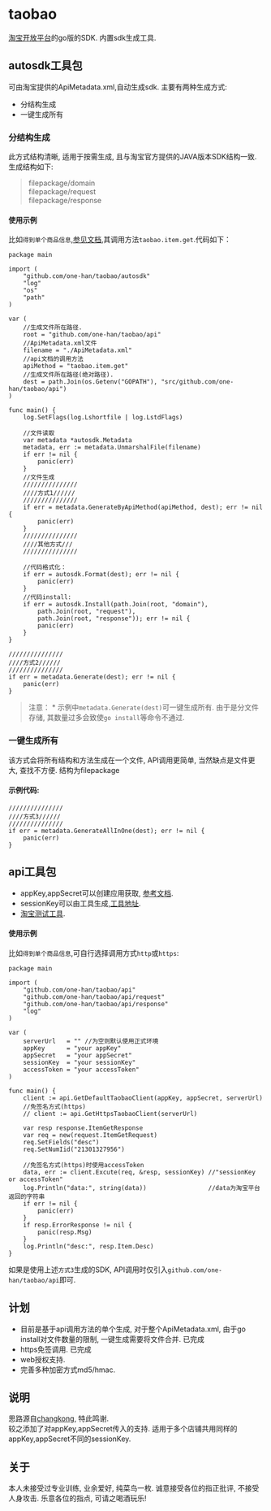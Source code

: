 # taobao
[淘宝开放平台](http://open.taobao.com/api/api_list.htm)的go版的SDK. 内置sdk生成工具.

## autosdk工具包
可由淘宝提供的ApiMetadata.xml,自动生成sdk.
主要有两种生成方式:
* 分结构生成
* 一键生成所有

### 分结构生成
此方式结构清晰, 适用于按需生成, 且与淘宝官方提供的JAVA版本SDK结构一致. 
生成结构如下:
> filepackage/domain  
  filepackage/request  
  filepackage/response  

#### 使用示例
比如`得到单个商品信息`,[参见文档](http://open.taobao.com/api/api_cat_detail.htm?spm=a219a.7386789.0.0.8MDkjq&cat_id=4&category_id=102),其调用方法`taobao.item.get`.代码如下：
~~~
package main

import (
	"github.com/one-han/taobao/autosdk"
	"log"
	"os"
	"path"
)

var (
	//生成文件所在路径.
	root = "github.com/one-han/taobao/api"
	//ApiMetadata.xml文件
	filename = "./ApiMetadata.xml"
	//api文档的调用方法
	apiMethod = "taobao.item.get"
	//生成文件所在路径(绝对路径).
	dest = path.Join(os.Getenv("GOPATH"), "src/github.com/one-han/taobao/api")
)

func main() {
	log.SetFlags(log.Lshortfile | log.LstdFlags)

	//文件读取
	var metadata *autosdk.Metadata
	metadata, err := metadata.UnmarshalFile(filename)
	if err != nil {
		panic(err)
	}
	//文件生成
	///////////////
	////方式1//////
	///////////////
	if err = metadata.GenerateByApiMethod(apiMethod, dest); err != nil {
		panic(err)
	}
	///////////////
	////其他方式///
	///////////////

	//代码格式化：
	if err = autosdk.Format(dest); err != nil {
		panic(err)
	}
	//代码install:
	if err = autosdk.Install(path.Join(root, "domain"),
		path.Join(root, "request"),
		path.Join(root, "response")); err != nil {
		panic(err)
	}
}
~~~
```
///////////////
////方式2//////
///////////////
if err = metadata.Generate(dest); err != nil {
	panic(err)
}
```
> 注意：
	* 示例中`metadata.Generate(dest)`可一键生成所有. 由于是分文件存储, 其数量过多会致使`go install`等命令不通过.

### 一键生成所有
该方式会将所有结构和方法生成在一个文件, API调用更简单, 当然缺点是文件更大, 查找不方便.
结构为filepackage
#### 示例代码: 
```
///////////////
////方式3//////
///////////////
if err = metadata.GenerateAllInOne(dest); err != nil {
	panic(err)
}
```

## api工具包
* appKey,appSecret可以创建应用获取, [参考文档](http://open.taobao.com/doc/detail.htm?id=101618).
* sessionKey可以由工具生成,[工具地址](http://api.taobao.com/apitools/sessionPage.htm?spm=a219a.7395905.0.10).
* [淘宝测试工具](http://api.taobao.com/apitools/apiTools.htm?spm=a219a.7386781.0.0.0WxMxQ).

#### 使用示例
比如`得到单个商品信息`,可自行选择调用方式`http`或`https`:
~~~
package main

import (
	"github.com/one-han/taobao/api"
	"github.com/one-han/taobao/api/request"
	"github.com/one-han/taobao/api/response"
	"log"
)

var (
	serverUrl   = "" //为空则默认使用正式环境
	appKey      = "your appKey"
	appSecret   = "your appSecret"
	sessionKey  = "your sessionKey"
	accessToken = "your accessToken"
)

func main() {
	client := api.GetDefaultTaobaoClient(appKey, appSecret, serverUrl)
	//免签名方式(https)
	// client := api.GetHttpsTaobaoClient(serverUrl)

	var resp response.ItemGetResponse
	var req = new(request.ItemGetRequest)
	req.SetFields("desc")
	req.SetNumIid("21301327956")

	//免签名方式(https)时使用accessToken
	data, err := client.Excute(req, &resp, sessionKey) //"sessionKey or accessToken"
	log.Println("data:", string(data))                 //data为淘宝平台返回的字符串
	if err != nil {
		panic(err)
	}
	if resp.ErrorResponse != nil {
		panic(resp.Msg)
	}
	log.Println("desc:", resp.Item.Desc)
}
~~~
如果是使用上述`方式3`生成的SDK, API调用时仅引入`github.com/one-han/taobao/api`即可.

## 计划
* 目前是基于api调用方法的单个生成, 对于整个ApiMetadata.xml, 由于go install对文件数量的限制, 一键生成需要将文件合并. 已完成
* https免签调用. 已完成
* web授权支持.
* 完善多种加密方式md5/hmac.

## 说明
思路源自[changkong](https://github.com/changkong/open_taobao), 特此鸣谢.  
较之添加了对appKey,appSecret传入的支持. 
适用于多个店铺共用同样的appKey,appSecret不同的sessionKey.  

## 关于
本人未接受过专业训练, 业余爱好, 纯菜鸟一枚. 诚意接受各位的指正批评, 不接受人身攻击. 乐意各位的指点, 可请之喝酒玩乐!
